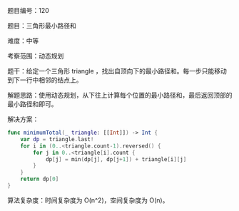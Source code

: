 题目编号：120

题目：三角形最小路径和

难度：中等

考察范围：动态规划

题干：给定一个三角形 triangle ，找出自顶向下的最小路径和。每一步只能移动到下一行中相邻的结点上。

解题思路：使用动态规划，从下往上计算每个位置的最小路径和，最后返回顶部的最小路径和即可。

解决方案：

```swift
func minimumTotal(_ triangle: [[Int]]) -> Int {
    var dp = triangle.last!
    for i in (0..<triangle.count-1).reversed() {
        for j in 0..<triangle[i].count {
            dp[j] = min(dp[j], dp[j+1]) + triangle[i][j]
        }
    }
    return dp[0]
}
```

算法复杂度：时间复杂度为 O(n^2)，空间复杂度为 O(n)。